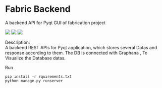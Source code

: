 # Fabric Backend
A backend API for Pyqt GUI of fabrication project 


![](https://img.shields.io/badge/Django-REST%20framework-red)
![](https://img.shields.io/badge/PyQt-Frontend%20App-brightgreen)
![](https://img.shields.io/badge/Graphana%20-Visualising%20DB-yellow)



Description:  <br />
A backend REST APIs for Pyqt application, which stores several Datas and response according to them.
The DB is connected with Graphana , To Visualize the Database datas.

Run 
```console
pip install -r rquirements.txt
python manage.py runserver
```

